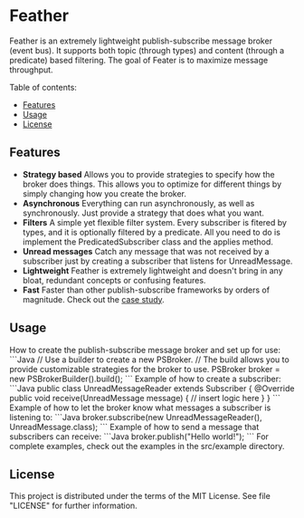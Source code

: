 Feather
=========

Feather is an extremely lightweight publish-subscribe message broker (event bus). It supports both topic (through types) and content (through a predicate) based filtering. The goal of Feater is to maximize message throughput.

Table of contents:
+ [Features](#features)
+ [Usage](#usage)
+ [License](#license)

<h2 name="features">Features</h2>

+ <strong>Strategy based</strong> Allows you to provide strategies to specify how the broker does things. This allows you to optimize for different things by simply changing how you create the broker.
+ <strong>Asynchronous</strong> Everything can run asynchronously, as well as synchronously. Just provide a strategy that does what you want.
+ <strong>Filters</strong> A simple yet flexible filter system. Every subscriber is fitered by types, and it is optionally filtered by a predicate. All you need to do is implement the PredicatedSubscriber class and the applies method.
+ <strong>Unread messages</strong> Catch any message that was not received by a subscriber just by creating a subscriber that listens for UnreadMessage.
+ <strong>Lightweight</strong> Feather is extremely lightweight and doesn't bring in any bloat, redundant concepts or confusing features.
+ <strong>Fast</strong> Faster than other publish-subscribe frameworks by orders of magnitude. Check out the <a href="http://www.joepritzel.com/blog/publish-subscribe" target="_blank">case study</a>.

<h2 name="usage">Usage</h2>
How to create the publish-subscribe message broker and set up for use:
```Java
// Use a builder to create a new PSBroker.
// The build allows you to provide customizable strategies for the broker to use.
PSBroker broker = new PSBrokerBuilder().build();
```  
Example of how to create a subscriber:
```Java
public class UnreadMessageReader extends Subscriber<UnreadMessage> {
	@Override
	public void receive(UnreadMessage message) {
		// insert logic here
	}
}
```
Example of how to let the broker know what messages a subscriber is listening to:
```Java
broker.subscribe(new UnreadMessageReader(), UnreadMessage.class);
```
Example of how to send a message that subscribers can receive:
```Java
broker.publish("Hello world!");
```
For complete examples, check out the examples in the src/example directory.
<h2 name="license">License</h2>
This project is distributed under the terms of the MIT License. See file "LICENSE" for further information.
